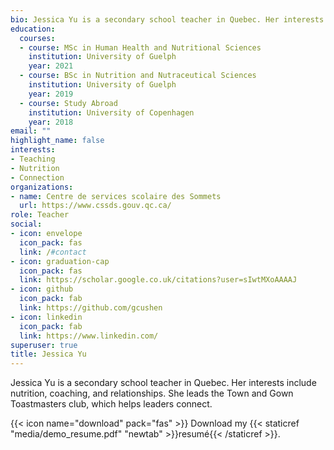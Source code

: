 ```yaml
---
bio: Jessica Yu is a secondary school teacher in Quebec. Her interests include coaching, hiking, and relationships. She leads the Town and Gown Toastmasters club, which helps leaders connect. 
education: 
  courses:
  - course: MSc in Human Health and Nutritional Sciences
    institution: University of Guelph
    year: 2021
  - course: BSc in Nutrition and Nutraceutical Sciences
    institution: University of Guelph
    year: 2019
  - course: Study Abroad
    institution: University of Copenhagen
    year: 2018
email: ""
highlight_name: false
interests:
- Teaching
- Nutrition
- Connection
organizations:
- name: Centre de services scolaire des Sommets
  url: https://www.cssds.gouv.qc.ca/
role: Teacher
social:
- icon: envelope
  icon_pack: fas
  link: /#contact
- icon: graduation-cap
  icon_pack: fas
  link: https://scholar.google.co.uk/citations?user=sIwtMXoAAAAJ
- icon: github
  icon_pack: fab
  link: https://github.com/gcushen
- icon: linkedin
  icon_pack: fab
  link: https://www.linkedin.com/
superuser: true
title: Jessica Yu
---
```

Jessica Yu is a secondary school teacher in Quebec. Her interests include nutrition, coaching, and relationships. She leads the Town and Gown Toastmasters club, which helps leaders connect. 

{{< icon name="download" pack="fas" >}} Download my {{< staticref "media/demo_resume.pdf" "newtab" >}}resumé{{< /staticref >}}.
